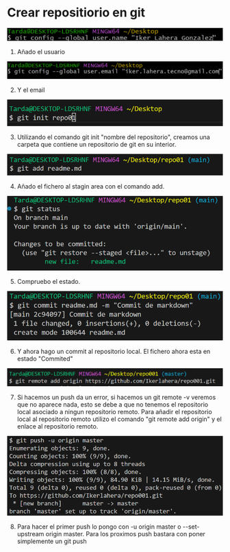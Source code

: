 # Crear repositiorio en git

![alt text](image-6.png)

1. Añado el usuario

![alt text](image-7.png)

2. Y el email 
   
![alt text](image.png)

3. Utilizando el comando git init "nombre del repositorio", creamos una carpeta que contiene un repositorio de git en su interior.

![alt text](image-1.png)

4. Añado el fichero al stagin area con el comando add.

![alt text](image-2.png)

5. Compruebo el estado.

![alt text](image-3.png) 

6. Y ahora hago un commit al repositorio local. El fichero ahora esta en estado "Commited"


![alt text](image-4.png)

7. Si hacemos un push da un error, si hacemos un git remote -v veremos que no aparece nada, esto se debe a que no tenemos el repositorio local asociado a ningun repositorio remoto.  Para añadir el repositorio local al repositorio remoto utilizo el comando "git remote add origin" y el enlace al repositorio remoto.

![alt text](image-5.png)

8. Para hacer el primer push lo pongo con -u origin master o --set-upstream origin master. Para los proximos push bastara con poner simplemente un git push
